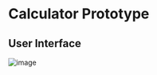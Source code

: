 # Calculator Prototype 

## User Interface 
![image](https://cloud.githubusercontent.com/assets/15674468/13223165/fa1c7486-d937-11e5-847f-7ead0e1cf312.png)

